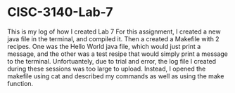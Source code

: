 # CISC-3140-Lab-7
This is my log of how I created Lab 7
  For this assignment, I created a new java file in the terminal, and compiled it. Then a created a Makefile with 2 recipes. One was the Hello World java file, which would just print a message, and the other was a test resipe that would simply print a message to the terminal.
  Unfortuantely, due to trial and error, the log file I created during these sessions was too large to upload. Instead, I opened the makefile using cat and described my commands as well as using the make function. 
  
 

